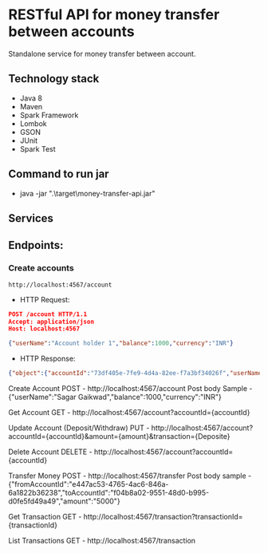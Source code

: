# RESTful API for money transfer between accounts
Standalone service for money transfer between account.

## Technology stack
- Java 8
- Maven
- Spark Framework
- Lombok
- GSON
- JUnit
- Spark Test

## Command to run jar
- java -jar ".\target\money-transfer-api.jar"

## Services
## Endpoints:
### Create accounts

```
http://localhost:4567/account
```

* HTTP Request:
```json
POST /account HTTP/1.1
Accept: application/json
Host: localhost:4567

{"userName":"Account holder 1","balance":1000,"currency":"INR"}

```

* HTTP Response:
```json
{"object":{"accountId":"73df405e-7fe9-4d4a-82ee-f7a3bf34026f","userName":"Account holder 1","balance":1000,"currency":"INR","createdAt":{"date":{"year":2019,"month":6,"day":8},"time":{"hour":13,"minute":24,"second":0,"nano":584000000}},"updatedAt":{"date":{"year":2019,"month":6,"day":8},"time":{"hour":13,"minute":24,"second":0,"nano":584000000}},"lock":{"sync":{"state":0}}},"Status":201}
```
Create Account                                                                                                                            POST - http://localhost:4567/account                                                                                                      Post body Sample - {"userName":"Sagar Gaikwad","balance":1000,"currency":"INR"}

Get Account
GET - http://localhost:4567/account?accountId={accountId}

Update Account (Deposit/Withdraw)
PUT - http://localhost:4567/account?accountId={accountId}&amount={amount}&transaction={Deposite}

Delete Account
DELETE - http://localhost:4567/account?accountId={accountId}

Transfer Money
POST - http://localhost:4567/transfer
Post body sample - {"fromAccountId":"e447ac53-4765-4ac6-846a-6a1822b36238","toAccountId":"f04b8a02-9551-48d0-b995-d0fe5fd49a49","amount":"5000"}

Get Transaction
GET - http://localhost:4567/transaction?transactionId={transactionId}

List Transactions
GET - http://localhost:4567/transaction



